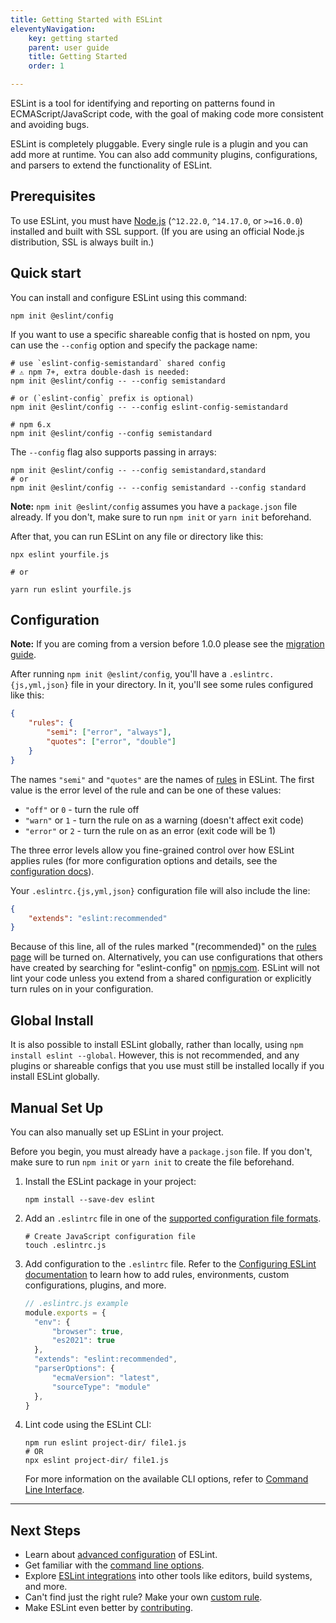 ```yaml
---
title: Getting Started with ESLint
eleventyNavigation:
    key: getting started 
    parent: user guide
    title: Getting Started
    order: 1

---
```


ESLint is a tool for identifying and reporting on patterns found in ECMAScript/JavaScript code, with the goal of making code more consistent and avoiding bugs.

ESLint is completely pluggable. Every single rule is a plugin and you can add more at runtime. You can also add community plugins, configurations, and parsers to extend the functionality of ESLint.

## Prerequisites

To use ESLint, you must have [Node.js](https://nodejs.org/en/) (`^12.22.0`, `^14.17.0`, or `>=16.0.0`) installed and built with SSL support. (If you are using an official Node.js distribution, SSL is always built in.)

## Quick start

You can install and configure ESLint using this command:

```shell
npm init @eslint/config
```

If you want to use a specific shareable config that is hosted on npm, you can use the `--config` option and specify the package name:

```shell
# use `eslint-config-semistandard` shared config
# ⚠️ npm 7+, extra double-dash is needed:
npm init @eslint/config -- --config semistandard

# or (`eslint-config` prefix is optional)
npm init @eslint/config -- --config eslint-config-semistandard

# npm 6.x
npm init @eslint/config --config semistandard

```

The `--config` flag also supports passing in arrays:

```shell
npm init @eslint/config -- --config semistandard,standard
# or
npm init @eslint/config -- --config semistandard --config standard
```

**Note:** `npm init @eslint/config` assumes you have a `package.json` file already. If you don't, make sure to run `npm init` or `yarn init` beforehand.

After that, you can run ESLint on any file or directory like this:

```shell
npx eslint yourfile.js

# or

yarn run eslint yourfile.js
```

## Configuration

**Note:** If you are coming from a version before 1.0.0 please see the [migration guide](migrating-to-1.0.0).

After running `npm init @eslint/config`, you'll have a `.eslintrc.{js,yml,json}` file in your directory. In it, you'll see some rules configured like this:

```json
{
    "rules": {
        "semi": ["error", "always"],
        "quotes": ["error", "double"]
    }
}
```

The names `"semi"` and `"quotes"` are the names of [rules](/docs/rules) in ESLint. The first value is the error level of the rule and can be one of these values:

* `"off"` or `0` - turn the rule off
* `"warn"` or `1` - turn the rule on as a warning (doesn't affect exit code)
* `"error"` or `2` - turn the rule on as an error (exit code will be 1)

The three error levels allow you fine-grained control over how ESLint applies rules (for more configuration options and details, see the [configuration docs](configuring/)).

Your `.eslintrc.{js,yml,json}` configuration file will also include the line:

```json
{
    "extends": "eslint:recommended"
}
```

Because of this line, all of the rules marked "(recommended)" on the [rules page](/docs/rules) will be turned on.  Alternatively, you can use configurations that others have created by searching for "eslint-config" on [npmjs.com](https://www.npmjs.com/search?q=eslint-config).  ESLint will not lint your code unless you extend from a shared configuration or explicitly turn rules on in your configuration.

## Global Install

It is also possible to install ESLint globally, rather than locally, using `npm install eslint --global`. However, this is not recommended, and any plugins or shareable configs that you use must still be installed locally if you install ESLint globally.

## Manual Set Up

You can also manually set up ESLint in your project.

Before you begin, you must already have a `package.json` file. If you don't, make sure to run `npm init` or `yarn init` to create the file beforehand.

1. Install the ESLint package in your project:

   ```shell
   npm install --save-dev eslint
   ```

1. Add an `.eslintrc` file in one of the [supported configuration file formats](./configuring/configuration-files#configuration-file-formats).

   ```shell
   # Create JavaScript configuration file
   touch .eslintrc.js
   ```

1. Add configuration to the `.eslintrc` file. Refer to the [Configuring ESLint documentation](configuring/) to learn how to add rules, environments, custom configurations, plugins, and more.

   ```js
   // .eslintrc.js example
   module.exports = {
     "env": {
         "browser": true,
         "es2021": true
     },
     "extends": "eslint:recommended",
     "parserOptions": {
         "ecmaVersion": "latest",
         "sourceType": "module"
     },
   }
   ```

1. Lint code using the ESLint CLI:

   ```shell
   npm run eslint project-dir/ file1.js
   # OR
   npx eslint project-dir/ file1.js

   ```

   For more information on the available CLI options, refer to [Command Line Interface](./command-line-interface/).

---

## Next Steps

* Learn about [advanced configuration](configuring/) of ESLint.
* Get familiar with the [command line options](command-line-interface).
* Explore [ESLint integrations](integrations) into other tools like editors, build systems, and more.
* Can't find just the right rule?  Make your own [custom rule](/docs/developer-guide/working-with-rules).
* Make ESLint even better by [contributing](/docs/developer-guide/contributing/).
